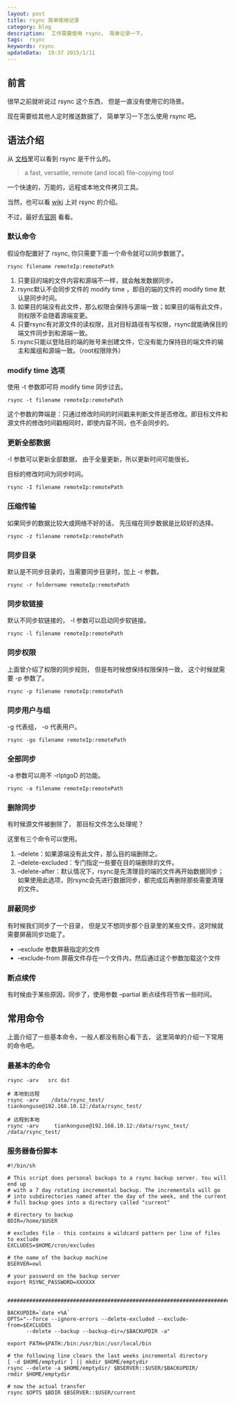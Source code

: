 ```yaml
---  
layout: post  
title: rsync 简单使用记录
category: blog  
description:  工作需要使用 rsync， 简单记录一下。  
tags:  rsync
keywords: rsync
updateData:  19:37 2015/1/11
---  
```



## 前言

很早之前就听说过 rsync 这个东西， 但是一直没有使用它的场景。  

现在需要给其他人定时推送数据了， 简单学习一下怎么使用 rsync 吧。  


## 语法介绍

从 [文档][man-rsync]里可以看到 rsync 是干什么的。  


>  a fast, versatile, remote (and local) file-copying tool


一个快速的，万能的，远程或本地文件拷贝工具。  

当然，也可以看 [wiki][wiki-rsync] 上对 rsync 的介绍。  


不过，最好去[官网][rsync-samba] 看看。  


### 默认命令

假设你配置好了 rsync, 你只需要下面一个命令就可以同步数据了。  

```
rsync filename remoteIp:remotePath
```


1. 只要目的端的文件内容和源端不一样，就会触发数据同步。
2. rsync默认不会同步文件的 modify time ，即目的端的文件的 modify time 默认是同步时间。
3. 如果目的端没有此文件，那么权限会保持与源端一致；如果目的端有此文件，则权限不会随着源端变更。
4. 只要rsync有对源文件的读权限，且对目标路径有写权限，rsync就能确保目的端文件同步到和源端一致。
5. rsync只能以登陆目的端的账号来创建文件，它没有能力保持目的端文件的输主和属组和源端一致。（root权限除外）


### modify time 选项

使用 -t 参数即可将 modify time 同步过去。  

```
rsync -t filename remoteIp:remotePath
```

这个参数的弊端是：只通过修改时间的时间戳来判断文件是否修改。即目标文件和源文件的修改时间戳相同时，即使内容不同，也不会同步的。  


### 更新全部数据

-I 参数可以更新全部数据， 由于全量更新，所以更新时间可能很长。  

目标的修改时间为同步时间。


```
rsync -I filename remoteIp:remotePath
```

### 压缩传输

如果同步的数据比较大或网络不好的话， 先压缩在同步数据是比较好的选择。  

```
rsync -z filename remoteIp:remotePath
```

### 同步目录

默认是不同步目录的，当需要同步目录时，加上 -r 参数。  

```
rsync -r foldername remoteIp:remotePath
```


### 同步软链接

默认不同步软链接的， -l 参数可以启动同步软链接。  

```
rsync -l filename remoteIp:remotePath
```  


### 同步权限

上面曾介绍了权限的同步规则， 但是有时候想保持权限保持一致， 这个时候就需要 -p 参数了。  

```
rsync -p filename remoteIp:remotePath
```  


### 同步用户与组

-g 代表组， -o 代表用户。  

```
rsync -go filename remoteIp:remotePath
```  


### 全部同步

-a 参数可以用不 -rlptgoD 的功能。  

```
rsync -a filename remoteIp:remotePath
``` 


### 删除同步

有时候源文件被删除了， 那目标文件怎么处理呢？  

这里有三个命令可以使用。

1. –delete：如果源端没有此文件，那么目的端删除之。
2. –delete-excluded：专门指定一些要在目的端删除的文件。
3. –delete-after：默认情况下，rsync是先清理目的端的文件再开始数据同步；如果使用此选项，则rsync会先进行数据同步，都完成后再删除那些需要清理的文件。


### 屏蔽同步

有时候我们同步了一个目录， 但是又不想同步那个目录里的某些文件，这时候就需要屏蔽同步功能了。  


* –exclude 参数屏蔽指定的文件
* –exclude-from 屏蔽文件存在一个文件内，然后通过这个参数加载这个文件

### 断点续传

有时候由于某些原因，同步了，使用参数 –partial 断点续传将节省一些时间。  


## 常用命令


上面介绍了一些基本命令，一般人都没有耐心看下去， 这里简单的介绍一下常用的命令吧。  


### 最基本的命令

```
rsync -arv   src dst

# 本地到远程
rsync -arv    /data/rsync_test/   tiankonguse@192.168.10.12:/data/rsync_test/ 

# 远程到本地
rsync -arv     tiankonguse@192.168.10.12:/data/rsync_test/    /data/rsync_test/
```


### 服务器备份脚本

```
#!/bin/sh

# This script does personal backups to a rsync backup server. You will end up
# with a 7 day rotating incremental backup. The incrementals will go
# into subdirectories named after the day of the week, and the current
# full backup goes into a directory called "current"

# directory to backup
BDIR=/home/$USER

# excludes file - this contains a wildcard pattern per line of files to exclude
EXCLUDES=$HOME/cron/excludes

# the name of the backup machine
BSERVER=owl

# your password on the backup server
export RSYNC_PASSWORD=XXXXXX


########################################################################

BACKUPDIR=`date +%A`
OPTS="--force --ignore-errors --delete-excluded --exclude-from=$EXCLUDES 
      --delete --backup --backup-dir=/$BACKUPDIR -a"

export PATH=$PATH:/bin:/usr/bin:/usr/local/bin

# the following line clears the last weeks incremental directory
[ -d $HOME/emptydir ] || mkdir $HOME/emptydir
rsync --delete -a $HOME/emptydir/ $BSERVER::$USER/$BACKUPDIR/
rmdir $HOME/emptydir

# now the actual transfer
rsync $OPTS $BDIR $BSERVER::$USER/current
```




[roclinux]: http://roclinux.cn/?p=2643
[rsync-samba]: http://rsync.samba.org/
[wiki-rsync]: http://en.wikipedia.org/wiki/Rsync
[man-rsync]: http://rsync.samba.org/ftp/rsync/rsync.html